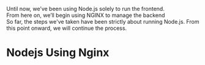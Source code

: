 Until now, we’ve been using Node.js solely to run the frontend. <br>
From here on, we’ll begin using NGINX to manage the backend<br>
So far, the steps we've taken have been strictly about running Node.js. From this point onward, we will continue the process.

# Nodejs Using Nginx

